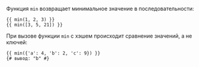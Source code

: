 Функция ```min``` возвращает минимальное значение в последовательности:

```twig
{{ min(1, 2, 3) }}
{{ min([3, 5, 21]) }}
```

При вызове функции ```min``` с хэшем происходит сравнение значений, а не ключей:

```twig
{{ min({'a': 4, 'b': 2, 'c': 9}) }}
{# вывод: "b" #}
```
